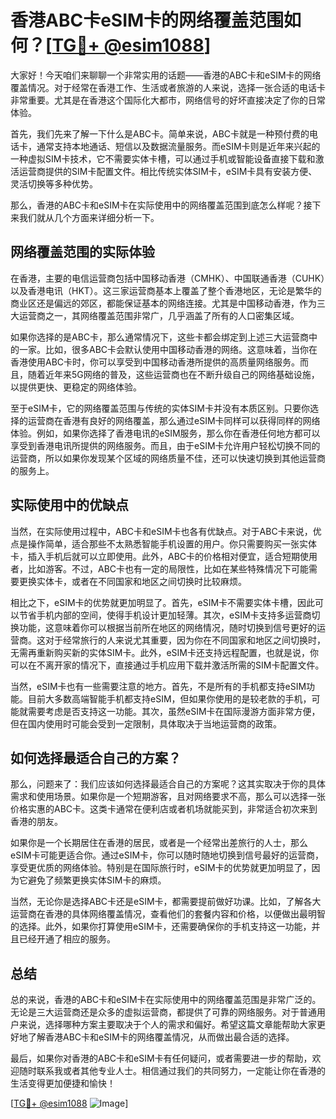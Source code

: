 # 香港ABC卡eSIM卡的网络覆盖范围如何？[[TG💪+ @esim1088](https://t.me/s/esim1088)]

大家好！今天咱们来聊聊一个非常实用的话题——香港的ABC卡和eSIM卡的网络覆盖情况。对于经常在香港工作、生活或者旅游的人来说，选择一张合适的电话卡非常重要。尤其是在香港这个国际化大都市，网络信号的好坏直接决定了你的日常体验。

首先，我们先来了解一下什么是ABC卡。简单来说，ABC卡就是一种预付费的电话卡，通常支持本地通话、短信以及数据流量服务。而eSIM卡则是近年来兴起的一种虚拟SIM卡技术，它不需要实体卡槽，可以通过手机或智能设备直接下载和激活运营商提供的SIM卡配置文件。相比传统实体SIM卡，eSIM卡具有安装方便、灵活切换等多种优势。

那么，香港的ABC卡和eSIM卡在实际使用中的网络覆盖范围到底怎么样呢？接下来我们就从几个方面来详细分析一下。

## 网络覆盖范围的实际体验

在香港，主要的电信运营商包括中国移动香港（CMHK）、中国联通香港（CUHK）以及香港电讯（HKT）。这三家运营商基本上覆盖了整个香港地区，无论是繁华的商业区还是偏远的郊区，都能保证基本的网络连接。尤其是中国移动香港，作为三大运营商之一，其网络覆盖范围非常广，几乎涵盖了所有的人口密集区域。

如果你选择的是ABC卡，那么通常情况下，这些卡都会绑定到上述三大运营商中的一家。比如，很多ABC卡会默认使用中国移动香港的网络。这意味着，当你在香港使用ABC卡时，你可以享受到中国移动香港所提供的高质量网络服务。而且，随着近年来5G网络的普及，这些运营商也在不断升级自己的网络基础设施，以提供更快、更稳定的网络体验。

至于eSIM卡，它的网络覆盖范围与传统的实体SIM卡并没有本质区别。只要你选择的运营商在香港有良好的网络覆盖，那么通过eSIM卡同样可以获得同样的网络体验。例如，如果你选择了香港电讯的eSIM服务，那么你在香港任何地方都可以享受到香港电讯所提供的网络服务。而且，由于eSIM卡允许用户轻松切换不同的运营商，所以如果你发现某个区域的网络质量不佳，还可以快速切换到其他运营商的服务上。

## 实际使用中的优缺点

当然，在实际使用过程中，ABC卡和eSIM卡也各有优缺点。对于ABC卡来说，优点是操作简单，适合那些不太熟悉智能手机设置的用户。你只需要购买一张实体卡，插入手机后就可以立即使用。此外，ABC卡的价格相对便宜，适合短期使用者，比如游客。不过，ABC卡也有一定的局限性，比如在某些特殊情况下可能需要更换实体卡，或者在不同国家和地区之间切换时比较麻烦。

相比之下，eSIM卡的优势就更加明显了。首先，eSIM卡不需要实体卡槽，因此可以节省手机内部的空间，使得手机设计更加轻薄。其次，eSIM卡支持多运营商切换功能，这意味着你可以根据当前所在地区的网络情况，随时切换到信号更好的运营商。这对于经常旅行的人来说尤其重要，因为你在不同国家和地区之间切换时，无需再重新购买新的实体SIM卡。此外，eSIM卡还支持远程配置，也就是说，你可以在不离开家的情况下，直接通过手机应用下载并激活所需的SIM卡配置文件。

当然，eSIM卡也有一些需要注意的地方。首先，不是所有的手机都支持eSIM功能。目前大多数高端智能手机都支持eSIM，但如果你使用的是较老款的手机，可能就需要考虑是否支持这一功能。其次，虽然eSIM卡在国际漫游方面非常方便，但在国内使用时可能会受到一定限制，具体取决于当地运营商的政策。

## 如何选择最适合自己的方案？

那么，问题来了：我们应该如何选择最适合自己的方案呢？这其实取决于你的具体需求和使用场景。如果你是一个短期游客，且对网络要求不高，那么可以选择一张价格实惠的ABC卡。这类卡通常在便利店或者机场就能买到，非常适合初次来到香港的朋友。

如果你是一个长期居住在香港的居民，或者是一个经常出差旅行的人士，那么eSIM卡可能更适合你。通过eSIM卡，你可以随时随地切换到信号最好的运营商，享受更优质的网络体验。特别是在国际旅行时，eSIM卡的优势就更加明显了，因为它避免了频繁更换实体SIM卡的麻烦。

当然，无论你是选择ABC卡还是eSIM卡，都需要提前做好功课。比如，了解各大运营商在香港的具体网络覆盖情况，查看他们的套餐内容和价格，以便做出最明智的选择。此外，如果你打算使用eSIM卡，还需要确保你的手机支持这一功能，并且已经开通了相应的服务。

## 总结

总的来说，香港的ABC卡和eSIM卡在实际使用中的网络覆盖范围是非常广泛的。无论是三大运营商还是众多的虚拟运营商，都提供了可靠的网络服务。对于普通用户来说，选择哪种方案主要取决于个人的需求和偏好。希望这篇文章能帮助大家更好地了解香港ABC卡和eSIM卡的网络覆盖情况，从而做出最合适的选择。

最后，如果你对香港的ABC卡和eSIM卡有任何疑问，或者需要进一步的帮助，欢迎随时联系我或者其他专业人士。相信通过我们的共同努力，一定能让你在香港的生活变得更加便捷和愉快！

[[TG💪+ @esim1088](https://t.me/s/esim1088) ![Image](https://i.postimg.cc/4NQfJmqS/Snipaste-2025-05-13-00-14-12.png)]